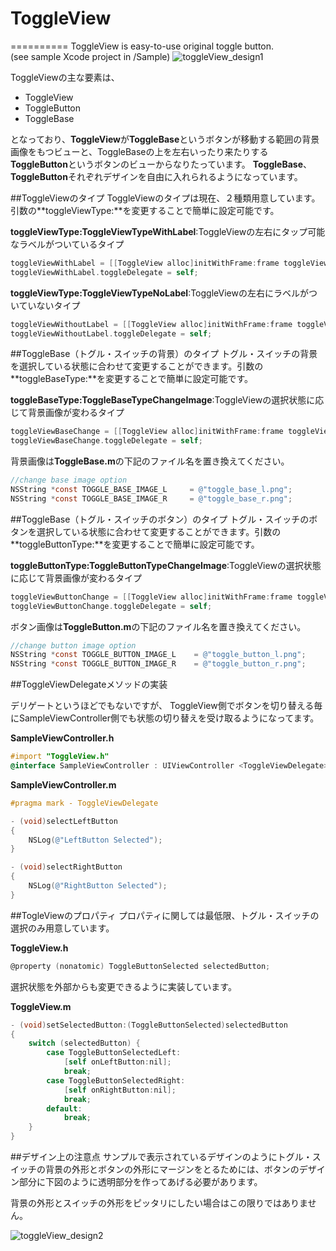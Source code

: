 # ToggleView
==========
ToggleView is easy-to-use original toggle button.  
(see sample Xcode project in /Sample)
![toggleView_design1](http://f.cl.ly/items/0q0B422z3f1V3d2z1M3q/toggleView_design1.png)  

ToggleViewの主な要素は、 

- ToggleView
- ToggleButton
- ToggleBase

となっており、**ToggleView**が**ToggleBase**というボタンが移動する範囲の背景画像をもつビューと、ToggleBaseの上を左右いったり来たりする**ToggleButton**というボタンのビューからなりたっています。
**ToggleBase**、**ToggleButton**それぞれデザインを自由に入れられるようになっています。

##ToggleViewのタイプ
ToggleViewのタイプは現在、２種類用意しています。
引数の**toggleViewType:**を変更することで簡単に設定可能です。 

**toggleViewType:ToggleViewTypeWithLabel**:ToggleViewの左右にタップ可能なラベルがついているタイプ 

```objectivec
toggleViewWithLabel = [[ToggleView alloc]initWithFrame:frame toggleViewType:ToggleViewTypeWithLabel toggleBaseType:ToggleBaseTypeDefault toggleButtonType:ToggleButtonTypeDefault];
toggleViewWithLabel.toggleDelegate = self;
```

**toggleViewType:ToggleViewTypeNoLabel**:ToggleViewの左右にラベルがついていないタイプ 

```objectivec
toggleViewWithoutLabel = [[ToggleView alloc]initWithFrame:frame toggleViewType:ToggleViewTypeNoLabel toggleBaseType:ToggleBaseTypeDefault toggleButtonType:ToggleButtonTypeDefault];  
toggleViewWithoutLabel.toggleDelegate = self;
```

##ToggleBase（トグル・スイッチの背景）のタイプ
トグル・スイッチの背景を選択している状態に合わせて変更することができます。引数の**toggleBaseType:**を変更することで簡単に設定可能です。

**toggleBaseType:ToggleBaseTypeChangeImage**:ToggleViewの選択状態に応じて背景画像が変わるタイプ

```objectivec
toggleViewBaseChange = [[ToggleView alloc]initWithFrame:frame toggleViewType:ToggleViewTypeNoLabel toggleBaseType:ToggleBaseTypeChangeImage toggleButtonType:ToggleButtonTypeDefault];
toggleViewBaseChange.toggleDelegate = self;
```
背景画像は**ToggleBase.m**の下記のファイル名を置き換えてください。

```objectivec
//change base image option
NSString *const TOGGLE_BASE_IMAGE_L     = @"toggle_base_l.png";
NSString *const TOGGLE_BASE_IMAGE_R     = @"toggle_base_r.png";
```
##ToggleBase（トグル・スイッチのボタン）のタイプ
トグル・スイッチのボタンを選択している状態に合わせて変更することができます。引数の**toggleButtonType:**を変更することで簡単に設定可能です。

**toggleButtonType:ToggleButtonTypeChangeImage**:ToggleViewの選択状態に応じて背景画像が変わるタイプ

```objectivec
toggleViewButtonChange = [[ToggleView alloc]initWithFrame:frame toggleViewType:ToggleViewTypeNoLabel toggleBaseType:ToggleBaseTypeDefault toggleButtonType:ToggleButtonTypeChangeImage];
toggleViewButtonChange.toggleDelegate = self;
```
ボタン画像は**ToggleButton.m**の下記のファイル名を置き換えてください。

```objectivec
//change button image option
NSString *const TOGGLE_BUTTON_IMAGE_L    = @"toggle_button_l.png";
NSString *const TOGGLE_BUTTON_IMAGE_R    = @"toggle_button_r.png";
```

##ToggleViewDelegateメソッドの実装

デリゲートというほどでもないですが、 ToggleView側でボタンを切り替える毎にSampleViewController側でも状態の切り替えを受け取るようになってます。

**SampleViewController.h**

```objectivec
#import "ToggleView.h"
@interface SampleViewController : UIViewController <ToggleViewDelegate>
```
**SampleViewController.m**

```objectivec
#pragma mark - ToggleViewDelegate

- (void)selectLeftButton
{
    NSLog(@"LeftButton Selected");
}

- (void)selectRightButton
{
    NSLog(@"RightButton Selected");
}
```

##TogleViewのプロパティ
プロパティに関しては最低限、トグル・スイッチの選択のみ用意しています。

**ToggleView.h**

```objectivec
@property (nonatomic) ToggleButtonSelected selectedButton;
```

選択状態を外部からも変更できるように実装しています。 

**ToggleView.m**

```objectivec
- (void)setSelectedButton:(ToggleButtonSelected)selectedButton
{
    switch (selectedButton) {
        case ToggleButtonSelectedLeft:
            [self onLeftButton:nil];
            break;
        case ToggleButtonSelectedRight:
            [self onRightButton:nil];
            break;
        default:
            break;
    }
}
```

##デザイン上の注意点
サンプルで表示されているデザインのようにトグル・スイッチの背景の外形とボタンの外形にマージンをとるためには、ボタンのデザイン部分に下図のように透明部分を作ってあげる必要があります。 

背景の外形とスイッチの外形をピッタリにしたい場合はこの限りではありません。

![toggleView_design2](http://f.cl.ly/items/3d0A0C381j3o401i2C03/toggleView_design2.png)    
